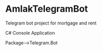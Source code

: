 # AmlakTelegramBot

Telegram bot project for mortgage and rent

 C# Console Application
 
 Package-->Telegram.Bot
